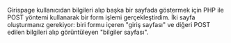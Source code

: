   Gi r i s p a g e 
kullanıcıdan bilgileri alıp başka bir sayfada göstermek için PHP ile POST yöntemi kullanarak bir form işlemi gerçekleştirdim. İki sayfa oluşturmanız gerekiyor: biri formu içeren "giriş sayfası" ve diğeri POST edilen bilgileri alıp görüntüleyen "bilgiler sayfası". 
 
 
